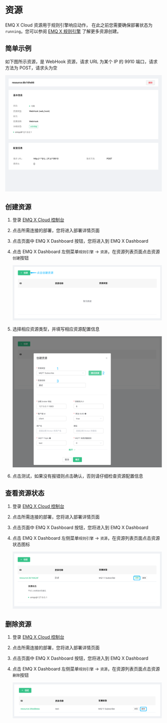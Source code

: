 # 资源

EMQ X Cloud 资源用于规则引擎响应动作， 在此之前您需要确保部署状态为 `running`。您可以参阅 [EMQ X 规则引擎](https://docs.emqx.cn/cn/broker/latest/rule/rule-engine.html) 了解更多资源创建。



## 简单示例

如下图所示资源，是 WebHook 资源，请求 URL 为某个 IP 的 9910 端口，请求方法为 POST，请求头为空

![img](./_assets/resource-detail.png)

## 创建资源

1. 登录 [EMQ X Cloud 控制台](https://cloud.emqx.cn/console/)

2. 点击所需连接的部署，您将进入部署详情页面

3. 点击页面中 EMQ X Dashboard 按钮，您将进入到 EMQ X Dashboard

4. 点击 EMQ X Dashboard 左侧菜单`规则引擎` → `资源`，在资源列表页面点击资源`创建`按钮

   ![resource-add](./_assets/resource-add.png)

5. 选择相应资源类型，并填写相应资源配置信息

   ![resource-config](./_assets/resource-config.png)

6. 点击测试，如果没有报错则点击确认，否则请仔细检查资源配置信息



## 查看资源状态

1. 登录 [EMQ X Cloud 控制台](https://cloud.emqx.cn/console/)

2. 点击所需连接的部署，您将进入部署详情页面

3. 点击页面中 EMQ X Dashboard 按钮，您将进入到 EMQ X Dashboard

4. 点击 EMQ X Dashboard 左侧菜单`规则引擎` → `资源`，在资源列表页面点击资源状态图标

   ![resource-status](./_assets/resource-status.png)



## 删除资源

1. 登录 [EMQ X Cloud 控制台](https://cloud.emqx.cn/console/)

2. 点击所需连接的部署，您将进入部署详情页面

3. 点击页面中 EMQ X Dashboard 按钮，您将进入到 EMQ X Dashboard

4. 点击 EMQ X Dashboard 左侧菜单`规则引擎` → `资源`，在资源列表页面点击资源`删除`按钮

   ![resource-delete](./_assets/resource-delete.png)